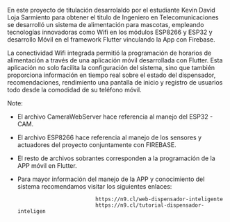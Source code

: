 En este proyecto de titulación desarrolaldo por el estudiante Kevin David Loja Sarmiento para obtener el titulo de Ingeniero en Telecomunicaciones se desarrolló un sistema de alimentación para mascotas, empleando tecnologías innovadoras como Wifi en los módulos ESP8266 y ESP32 y desarrollo Móvil en el framework Flutter vinculando la App con Firebase.

La conectividad Wifi integrada permitió la programación de horarios de alimentación a través de una aplicación móvil desarrollada con Flutter. Esta aplicación no solo facilita la configuración del sistema, sino que también proporciona información en tiempo real sobre el estado del dispensador, recomendaciones, rendimiento una pantalla de inicio y registro de usuarios todo desde la comodidad de su teléfono móvil.

Note: 
- El archivo CameraWebServer hace referencia al manejo del ESP32 - CAM.
- El archivo ESP8266 hace referencia al manejo de los sensores y actuadores del proyecto conjuntamente con FIREBASE.
- El resto de archivos sobrantes corresponden a la programación de la APP móvil en Flutter.
- Para mayor información del manejo de la APP y conocimiento del sistema recomendamos visitar los siguientes enlaces:
  
                               https://n9.cl/web-dispensador-inteligente
                               https://n9.cl/tutorial-dispensador-inteligen
